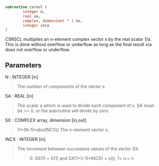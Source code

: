 ```fortran
subroutine csrscl (
        integer n,
        real sa,
        complex, dimension( * ) sx,
        integer incx
)
```

CSRSCL multiplies an n-element complex vector x by the real scalar
1/a.  This is done without overflow or underflow as long as
the final result x/a does not overflow or underflow.

## Parameters
N : INTEGER [in]
> The number of components of the vector x.

SA : REAL [in]
> The scalar a which is used to divide each component of x.
> SA must be >= 0, or the subroutine will divide by zero.

SX : COMPLEX array, dimension [in,out]
> (1+(N-1)\*abs(INCX))
> The n-element vector x.

INCX : INTEGER [in]
> The increment between successive values of the vector SX.
> > 0:  SX(1) = X(1) and SX(1+(i-1)\*INCX) = x(i),     1< i<= n
